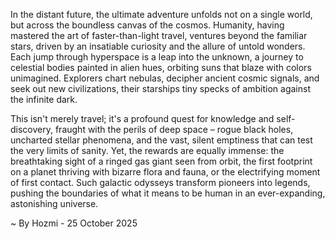 
In the distant future, the ultimate adventure unfolds not on a single world, but across the boundless canvas of the cosmos. Humanity, having mastered the art of faster-than-light travel, ventures beyond the familiar stars, driven by an insatiable curiosity and the allure of untold wonders. Each jump through hyperspace is a leap into the unknown, a journey to celestial bodies painted in alien hues, orbiting suns that blaze with colors unimagined. Explorers chart nebulas, decipher ancient cosmic signals, and seek out new civilizations, their starships tiny specks of ambition against the infinite dark.

This isn't merely travel; it's a profound quest for knowledge and self-discovery, fraught with the perils of deep space – rogue black holes, uncharted stellar phenomena, and the vast, silent emptiness that can test the very limits of sanity. Yet, the rewards are equally immense: the breathtaking sight of a ringed gas giant seen from orbit, the first footprint on a planet thriving with bizarre flora and fauna, or the electrifying moment of first contact. Such galactic odysseys transform pioneers into legends, pushing the boundaries of what it means to be human in an ever-expanding, astonishing universe.

~ By Hozmi - 25 October 2025
